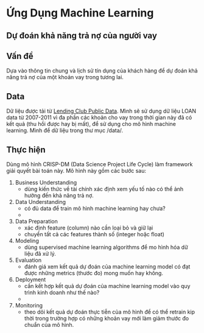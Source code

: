 # Ứng Dụng Machine Learning
## Dự đoán khả năng trả nợ của người vay

## Vấn đề
Dựa vào thông tin chung và lịch sử tín dụng của khách hàng để dự đoán khả năng trả nợ của một khoản vay trong tương lai.

## Data
Dữ liệu được tải từ [Lending Club Public Data](https://www.lendingclub.com/info/download-data.action). Mình sẽ sử dụng dữ liệu LOAN data từ 2007-2011 vì đa phần các khoản cho vay trong thời gian này đã có kết quả (thu hồi được hay bị mất), để sử dụng cho mô hình machine learning. Mình để dữ liệu trong thư mục /data/.

## Thực hiện
Dùng mô hình CRISP-DM (Data Science Project Life Cycle) làm framework giải quyết bài toán này. Mô hình này gồm các bước sau:

1. Business Understanding
    - dùng kiến thức về tài chính xác định xem yếu tố nào có thể ảnh hưởng đến khả năng trả nợ.
2. Data Understanding
    - có đủ data để train mô hình machine learning hay chưa?
    - 
3. Data Preparation
    - xác định feature (column) nào cần loại bỏ và giữ lại
    - chuyển tất cả các features thành số (integer hoặc float)
4. Modeling
    - dùng supervised machine learning algorithms để mo hình hóa dữ liệu đã xử lý.
5. Evaluation
    - đánh giá xem kết quả dự đoán của machine learning model có đạt được những metrics (thước đo) mong muốn hay không.
6. Deployment
    - cần kết hợp kết quả dự đoán của machine learning model vào quy trình kinh doanh như thế nào?
    -
7. Monitoring
    - theo dõi kết quả dự đoán thực tiễn của mô hình để có thể retrain kip thời trong trường hợp có những khoản vay mới làm giảm thước đo chuẩn của mô hình.


